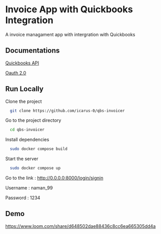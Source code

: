 
# Invoice App with Quickbooks Integration

A invoice managament app with intergration with Quickbooks




## Documentations

[Quickbooks API](https://developer.intuit.com/app/developer/qbo/docs/api/accounting/all-entities/invoice)

[Oauth 2.0](https://developer.intuit.com/app/developer/qbo/docs/develop/authentication-and-authorization/oauth-2.0)

## Run Locally

Clone the project

```bash
  git clone https://github.com/icarus-0/qbs-invoicer
```

Go to the project directory

```bash
  cd qbs-invoicer
```

Install dependencies

```bash
  sudo docker compose build
```

Start the server

```bash
  sudo docker compose up
```

Go to the link : http://0.0.0.0:8000/login/signin

Username : naman_99

Password : 1234


## Demo

https://www.loom.com/share/d648502dae88436c8cc6ea665305dd4a

